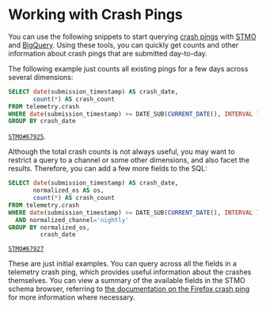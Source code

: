 # Working with Crash Pings

You can use the following snippets to start querying [crash pings](../datasets/pings.md#crash-ping) with [STMO](../tools/stmo.md) and
[BigQuery](../cookbooks/bigquery.md). Using these tools, you can quickly get counts
and other information about crash pings that are submitted day-to-day.

The following example just counts all existing pings for a few days across several dimensions:

```sql
SELECT date(submission_timestamp) AS crash_date,
       count(*) AS crash_count
FROM telemetry.crash
WHERE date(submission_timestamp) >= DATE_SUB(CURRENT_DATE(), INTERVAL 7 DAY)
GROUP BY crash_date
```

[`STMO#67925`](https://sql.telemetry.mozilla.org/queries/67925/).

Although the total crash counts is not always useful, you may want to restrict
a query to a channel or some other dimensions, and also facet the results. Therefore, you can add a few more fields to the SQL:

```sql
SELECT date(submission_timestamp) AS crash_date,
       normalized_os AS os,
       count(*) AS crash_count
FROM telemetry.crash
WHERE date(submission_timestamp) >= DATE_SUB(CURRENT_DATE(), INTERVAL 7 DAY)
  AND normalized_channel='nightly'
GROUP BY normalized_os,
         crash_date
```

[`STMO#67927`](https://sql.telemetry.mozilla.org/queries/67927/)

These are just initial examples. You can query across all the fields in
a telemetry crash ping, which provides useful information about the crashes themselves. You can view a summary of the available fields in the STMO schema browser, referring to [the documentation on the Firefox crash ping](https://firefox-source-docs.mozilla.org/toolkit/components/telemetry/data/crash-ping.html)
for more information where necessary.
